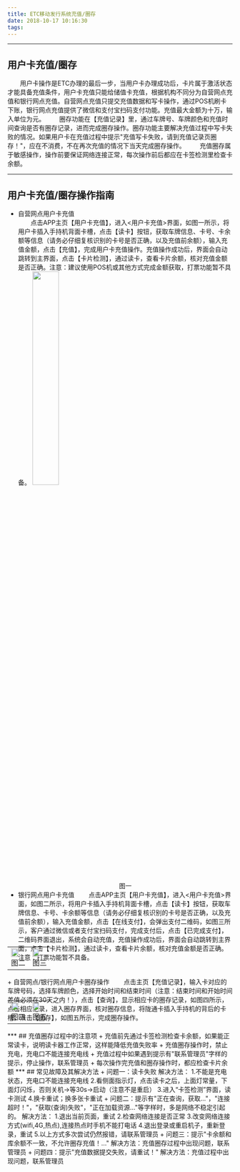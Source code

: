 ```yaml
---
title: ETC移动发行系统充值/圈存
date: 2018-10-17 10:16:30
tags:
---
```


*** 
## 用户卡充值/圈存
&emsp;&emsp;用户卡操作是ETC办理的最后一步，当用户卡办理成功后，卡片属于激活状态才能具备充值条件，用户卡充值只能给储值卡充值，根据机构不同分为自营网点充值和银行网点充值。自营网点充值只提交充值数据和写卡操作，通过POS机刷卡下账，银行网点充值提供了微信和支付宝扫码支付功能。充值最大金额为十万，输入单位为元。
&emsp;&emsp;圈存功能在【充值记录】里，通过车牌号、车牌颜色和充值时间查询是否有圈存记录，进而完成圈存操作。圈存功能主要解决充值过程中写卡失败的情况。如果用户卡在充值过程中提示"充值写卡失败，请到充值记录页圈存！"，应在不消费，不在再次充值的情况下当天完成圈存操作。
&emsp;&emsp;充值圈存属于敏感操作，操作前要保证网络连接正常，每次操作前后都应在卡签检测里检查卡余额。
*** 
## 用户卡充值/圈存操作指南
+ 自营网点用户卡充值   
&emsp;&emsp;点击APP主页【用户卡充值】，进入<用户卡充值>界面，如图一所示，将用户卡插入手持机背面卡槽，点击【读卡】按钮，获取车牌信息、卡号、卡余额等信息（请务必仔细复核识别的卡号是否正确，以及充值前余额），输入充值金额，点击【充值】，完成用户卡充值操作。充值操作成功后，界面会自动跳转到主界面，点击【卡片检测】，通过读卡，查看卡片余额，核对充值金额是否正确。注意：建议使用POS机或其他方式完成金额获取，打票功能暂不具备。
<img src="/pub-images/recharge-1.png"  width="35%" /><div style="text-align:center;">图一</div>
+ 银行网点用户卡充值
&emsp;&emsp;点击APP主页【用户卡充值】，进入<用户卡充值>界面，如图二所示，将用户卡插入手持机背面卡槽，点击【读卡】按钮，获取车牌信息、卡号、卡余额等信息（请务必仔细复核识别的卡号是否正确，以及充值前余额），输入充值金额，点击【在线支付】，会弹出支付二维码，如图三所示，客户通过微信或者支付宝扫码支付，完成支付后，点击【已完成支付】，二维码界面退出，系统会自动充值，充值操作成功后，界面会自动跳转到主界面，点击【卡片检测】，通过读卡，查看卡片余额，核对充值金额是否正确。注意：打票功能暂不具备。
<table style="margin-top: -47px;">
 <td><img src="/pub-images/recharge-2.png"  width="70%" /><div style="text-align:center;">图二</div></td>
 <td><img src="/pub-images/recharge-3.png"  width="67%" /><div style="text-align:center;">图三</div></td>
</table>
+ 自营网点/银行网点用户卡圈存操作
&emsp;&emsp;点击主页【充值记录】，输入卡对应的车牌号码，选择车牌颜色，选择开始时间和结束时间（注意：结束时间和开始时间差值必须在30天之内！），点击【查询】，显示相应卡的圈存记录，如图四所示，点击相应记录，进入圈存界面，核对圈存信息，将陇通卡插入手持机的背后的卡槽，点击【圈存】，如图五所示，完成圈存操作。
<table style="margin-top: -47px;">
 <td><img src="/pub-images/recharge-4.png"  width="70%" /><div style="text-align:center;">图四</div></td>
 <td><img src="/pub-images/recharge-5.png"  width="67%" /><div style="text-align:center;">图五</div></td>
</table>
*** 
## 充值圈存过程中的注意项
+ 充值前先通过卡签检测检查卡余额，如果能正常读卡，说明读卡器工作正常，这样能降低充值失败率
+ 充值圈存操作时，禁止充电，充电口不能连接充电线
+ 充值过程中如果遇到提示有"联系管理员"字样的提示，停止操作，联系管理员
+ 每次操作完充值和圈存操作时，都应检查卡片余额
***
## 常见故障及其解决方法
+ 问题一：读卡失败
      解决方法：    
      1.不能是充电状态，充电口不能连接充电线      
      2.看侧面指示灯，点击读卡之后，上面灯常量，下面灯闪烁，否则关机->等30s->启动（注意不是重启） 
      3.进入“卡签检测”界面，读卡测试
      4.换卡重试；换多张卡重试
+ 问题二：提示有"正在查询，获取..."，"连接超时！"，"获取(查询)失败"，"正在加载资源..."等字样时，多是网络不稳定引起的。
      解决方法：   
      1.退出当前页面，重试        
      2.检查网络连接是否正常
      3.改变网络连接方式(wifi,4G,热点),连接热点时手机不能打电话
      4.退出登录或重启机子，重新登录，重试
      5.以上方式多次尝试仍然报错，请联系管理员
+ 问题三：提示"卡余额和库余额不一致，不允许圈存充值！..."
      解决方法：充值圈存过程中出现问题，联系管理员
+ 问题四：提示"充值数据提交失败，请重试！"
      解决方法：充值过程中出现问题，联系管理员     



